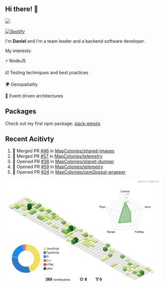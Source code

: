 ## Hi there! 👋

<p>
  <img src="https://github-readme-stats.vercel.app/api?username=syncush&theme=tokyonight">
</p>

[![Spotify](https://novatorem-rust.vercel.app/api/spotify)](https://open.spotify.com/user/syncush)

I'm **Daniel** and I'm a team leader and a backend software developer.

My interests:

⚡ NodeJS

☑️ Testing techniques and best practices

🌍 Geospatiality

🧠 Event driven architectures

## Packages
Check out my first npm package: [slack-emojis](https://www.npmjs.com/package/slack-emojis)

## Recent Acitivty
<!--START_SECTION:activity-->
1. 🎉 Merged PR [#46](https://github.com/MapColonies/shared-images/pull/46) in [MapColonies/shared-images](https://github.com/MapColonies/shared-images)
2. 🎉 Merged PR [#57](https://github.com/MapColonies/telemetry/pull/57) in [MapColonies/telemetry](https://github.com/MapColonies/telemetry)
3. 💪 Opened PR [#36](https://github.com/MapColonies/planet-dumper/pull/36) in [MapColonies/planet-dumper](https://github.com/MapColonies/planet-dumper)
4. 💪 Opened PR [#59](https://github.com/MapColonies/telemetry/pull/59) in [MapColonies/telemetry](https://github.com/MapColonies/telemetry)
5. 💪 Opened PR [#24](https://github.com/MapColonies/osm2pgsql-wrapper/pull/24) in [MapColonies/osm2pgsql-wrapper](https://github.com/MapColonies/osm2pgsql-wrapper)
<!--END_SECTION:activity-->

![contrib](./profile-3d-contrib/profile-green-animate.svg)
